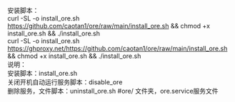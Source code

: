 安装脚本：
<br>curl -SL -o install_ore.sh https://github.com/caotan1/ore/raw/main/install_ore.sh && chmod +x install_ore.sh && ./install_ore.sh
<br>curl -SL -o install_ore.sh https://ghproxy.net/https://github.com/caotan1/ore/raw/main/install_ore.sh && chmod +x install_ore.sh && ./install_ore.sh
<br>说明：
<br>安装脚本：install_ore.sh
<br>关闭开机自动运行服务脚本：disable_ore
<br>删除服务，文件脚本：uninstall_ore.sh #ore/ 文件夹，ore.service服务文件


